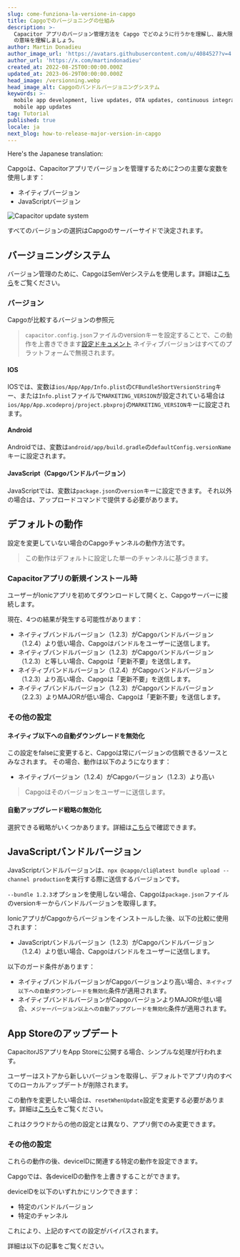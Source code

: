 ```yaml
---
slug: come-funziona-la-versione-in-capgo
title: Capgoでのバージョニングの仕組み
description: >-
  Capacitor アプリのバージョン管理方法を Capgo でどのように行うかを理解し、最大限に活用しましょう。major、minor、patch
  の意味を理解しましょう。
author: Martin Donadieu
author_image_url: 'https://avatars.githubusercontent.com/u/4084527?v=4'
author_url: 'https://x.com/martindonadieu'
created_at: 2022-08-25T00:00:00.000Z
updated_at: 2023-06-29T00:00:00.000Z
head_image: /versionning.webp
head_image_alt: Capgoのバンドルバージョニングシステム
keywords: >-
  mobile app development, live updates, OTA updates, continuous integration,
  mobile app updates
tag: Tutorial
published: true
locale: ja
next_blog: how-to-release-major-version-in-capgo
---
```

Here's the Japanese translation:

Capgoは、Capacitorアプリでバージョンを管理するために2つの主要な変数を使用します：
  - ネイティブバージョン
  - JavaScriptバージョン

<div class="mx-auto" style="width:100%;">
  <img src="/graph_capgo.webp" alt="Capacitor update system">
</div>

すべてのバージョンの選択はCapgoのサーバーサイドで決定されます。

## バージョニングシステム

バージョン管理のために、CapgoはSemVerシステムを使用します。詳細は[こちら](https://semver.org/)をご覧ください。

### バージョン

Capgoが比較するバージョンの参照元

  > `capacitor.config.json`ファイルのversionキーを設定することで、この動作を上書きできます[設定ドキュメント](/docs/plugin/settings/#version)
  > ネイティブバージョンはすべてのプラットフォームで無視されます。

#### IOS

IOSでは、変数は`ios/App/App/Info.plist`の`CFBundleShortVersionString`キー、または`Info.plist`ファイルで`MARKETING_VERSION`が設定されている場合は`ios/App/App.xcodeproj/project.pbxproj`の`MARKETING_VERSION`キーに設定されます。

#### Android

Androidでは、変数は`android/app/build.gradle`の`defaultConfig.versionName`キーに設定されます。

#### JavaScript（Capgoバンドルバージョン）

JavaScriptでは、変数は`package.json`の`version`キーに設定できます。
それ以外の場合は、アップロードコマンドで提供する必要があります。

## デフォルトの動作

設定を変更していない場合のCapgoチャンネルの動作方法です。

> この動作はデフォルトに設定した単一のチャンネルに基づきます。

### Capacitorアプリの新規インストール時
ユーザーがIonicアプリを初めてダウンロードして開くと、Capgoサーバーに接続します。

現在、4つの結果が発生する可能性があります：
  - ネイティブバンドルバージョン（1.2.3）がCapgoバンドルバージョン（1.2.4）より低い場合、Capgoはバンドルをユーザーに送信します。
  - ネイティブバンドルバージョン（1.2.3）がCapgoバンドルバージョン（1.2.3）と等しい場合、Capgoは「更新不要」を送信します。
  - ネイティブバンドルバージョン（1.2.4）がCapgoバンドルバージョン（1.2.3）より高い場合、Capgoは「更新不要」を送信します。
  - ネイティブバンドルバージョン（1.2.3）がCapgoバンドルバージョン（2.2.3）よりMAJORが低い場合、Capgoは「更新不要」を送信します。

### その他の設定

#### ネイティブ以下への自動ダウングレードを無効化

この設定をfalseに変更すると、Capgoは常にバージョンの信頼できるソースとみなされます。
その場合、動作は以下のようになります：
- ネイティブバージョン（1.2.4）がCapgoバージョン（1.2.3）より高い

> Capgoはそのバージョンをユーザーに送信します。

#### 自動アップグレード戦略の無効化

選択できる戦略がいくつかあります。詳細は[こちら](/docs/cli/commands/#disable-updates-strategy)で確認できます。

## JavaScriptバンドルバージョン

JavaScriptバンドルバージョンは、`npx @capgo/cli@latest bundle upload --channel production`を実行する際に送信するバージョンです。

`--bundle 1.2.3`オプションを使用しない場合、Capgoは`package.json`ファイルのversionキーからバンドルバージョンを取得します。

IonicアプリがCapgoからバージョンをインストールした後、以下の比較に使用されます：
  - JavaScriptバンドルバージョン（1.2.3）がCapgoバンドルバージョン（1.2.4）より低い場合、Capgoはバンドルをユーザーに送信します。

以下のガード条件があります：
  - ネイティブバンドルバージョンがCapgoバージョンより高い場合、`ネイティブ以下への自動ダウングレードを無効化`条件が適用されます。
  - ネイティブバンドルバージョンがCapgoバージョンよりMAJORが低い場合、`メジャーバージョン以上への自動アップグレードを無効化`条件が適用されます。

## App Storeのアップデート

CapacitorJSアプリをApp Storeに公開する場合、シンプルな処理が行われます。

ユーザーはストアから新しいバージョンを取得し、デフォルトでアプリ内のすべてのローカルアップデートが削除されます。

この動作を変更したい場合は、`resetWhenUpdate`設定を変更する必要があります。詳細は[こちら](/docs/plugin/api#settings)をご覧ください。

これはクラウドからの他の設定とは異なり、アプリ側でのみ変更できます。

### その他の設定

これらの動作の後、deviceIDに関連する特定の動作を設定できます。

Capgoでは、各deviceIDの動作を上書きすることができます。

deviceIDを以下のいずれかにリンクできます：
  - 特定のバンドルバージョン
  - 特定のチャンネル

これにより、上記のすべての設定がバイパスされます。

詳細は以下の記事をご覧ください。
